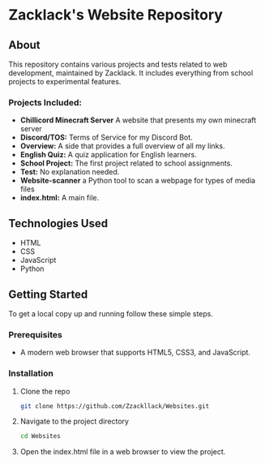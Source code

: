 # Zacklack's Website Repository

## About
This repository contains various projects and tests related to web development, maintained by Zacklack. It includes everything from school projects to experimental features.

### Projects Included:
- **Chillicord Minecraft Server** A website that presents my own minecraft server
- **Discord/TOS:** Terms of Service for my Discord Bot.
- **Overview:** A side that provides a full overview of all my links.
- **English Quiz:** A quiz application for English learners.
- **School Project:** The first project related to school assignments.
- **Test:** No explanation needed.
- **Website-scanner** a Python tool to scan a webpage for types of media files
- **index.html:** A main file.

## Technologies Used
- HTML
- CSS
- JavaScript
- Python

## Getting Started
To get a local copy up and running follow these simple steps.

### Prerequisites
- A modern web browser that supports HTML5, CSS3, and JavaScript.

### Installation
1. Clone the repo
   ```sh
   git clone https://github.com/Zzackllack/Websites.git
2. Navigate to the project directory
   ```sh
   cd Websites
3. Open the index.html file in a web browser to view the project.
